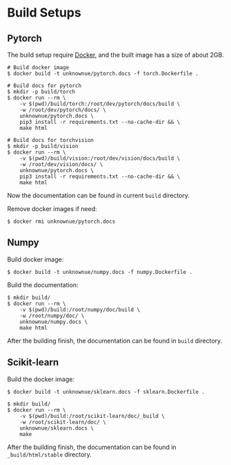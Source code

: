 # Build Setups

## Pytorch

The build setup require [Docker](https://docker.com/), and the built image has a size of about 2GB.

```shell
# Build docker image
$ docker build -t unknownue/pytorch.docs -f torch.Dockerfile .

# Build docs for pytorch
$ mkdir -p build/torch
$ docker run --rm \
    -v $(pwd)/build/torch:/root/dev/pytorch/docs/build \
    -w /root/dev/pytorch/docs/ \
    unknownue/pytorch.docs \
    pip3 install -r requirements.txt --no-cache-dir && \
    make html

# Build docs for torchvision
$ mkdir -p build/vision
$ docker run --rm \
    -v $(pwd)/build/vision:/root/dev/vision/docs/build \
    -w /root/dev/vision/docs/ \
    unknownue/pytorch.docs \
    pip3 install -r requirements.txt --no-cache-dir && \
    make html
```

Now the documentation can be found in current `build` directory.

Remove docker images if need:

```shell
$ docker rmi unknownue/pytorch.docs
```

## Numpy

Build docker image:

```shell
$ docker build -t unknownue/numpy.docs -f numpy.Dockerfile .
```

Build the documentation:

```shell
$ mkdir build/
$ docker run --rm \
    -v $(pwd)/build:/root/numpy/doc/build \
    -w /root/numpy/doc/ \
    unknownue/numpy.docs \
    make html
```

After the building finish, the documentation can be found in `build` directory.


## Scikit-learn

Build the docker image:

```shell
$ docker build -t unknownue/sklearn.docs -f sklearn.Dockerfile .
```

```shell
$ mkdir build/
$ docker run --rm \
    -v $(pwd)/build:/root/scikit-learn/doc/_build \
    -w /root/scikit-learn/doc/ \
    unknownue/sklearn.docs \
    make
```

After the building finish, the documentation can be found in `_build/html/stable` directory.

